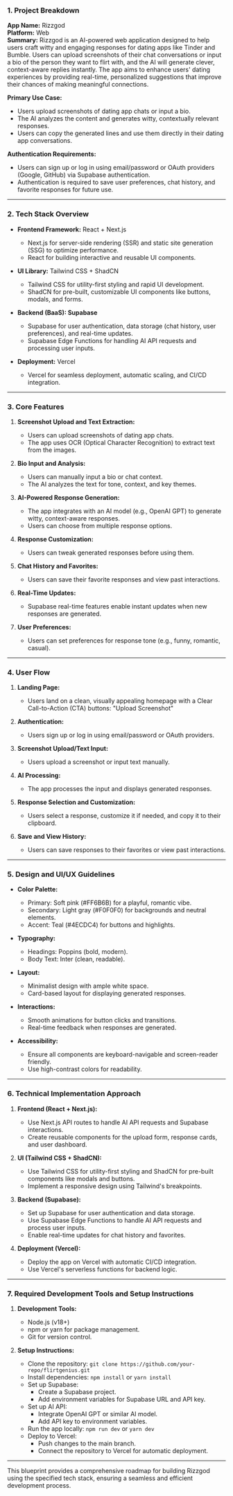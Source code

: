 ### 1. Project Breakdown

**App Name:** Rizzgod  
**Platform:** Web  
**Summary:** Rizzgod is an AI-powered web application designed to help users craft witty and engaging responses for dating apps like Tinder and Bumble. Users can upload screenshots of their chat conversations or input a bio of the person they want to flirt with, and the AI will generate clever, context-aware replies instantly. The app aims to enhance users' dating experiences by providing real-time, personalized suggestions that improve their chances of making meaningful connections.  

**Primary Use Case:**  
- Users upload screenshots of dating app chats or input a bio.  
- The AI analyzes the content and generates witty, contextually relevant responses.  
- Users can copy the generated lines and use them directly in their dating app conversations.  

**Authentication Requirements:**  
- Users can sign up or log in using email/password or OAuth providers (Google, GitHub) via Supabase authentication.  
- Authentication is required to save user preferences, chat history, and favorite responses for future use.  

---

### 2. Tech Stack Overview

- **Frontend Framework:** React + Next.js  
  - Next.js for server-side rendering (SSR) and static site generation (SSG) to optimize performance.  
  - React for building interactive and reusable UI components.  

- **UI Library:** Tailwind CSS + ShadCN  
  - Tailwind CSS for utility-first styling and rapid UI development.  
  - ShadCN for pre-built, customizable UI components like buttons, modals, and forms.  

- **Backend (BaaS): Supabase**  
  - Supabase for user authentication, data storage (chat history, user preferences), and real-time updates.  
  - Supabase Edge Functions for handling AI API requests and processing user inputs.  

- **Deployment:** Vercel  
  - Vercel for seamless deployment, automatic scaling, and CI/CD integration.  

---

### 3. Core Features

1. **Screenshot Upload and Text Extraction:**  
   - Users can upload screenshots of dating app chats.  
   - The app uses OCR (Optical Character Recognition) to extract text from the images.  

2. **Bio Input and Analysis:**  
   - Users can manually input a bio or chat context.  
   - The AI analyzes the text for tone, context, and key themes.  

3. **AI-Powered Response Generation:**  
   - The app integrates with an AI model (e.g., OpenAI GPT) to generate witty, context-aware responses.  
   - Users can choose from multiple response options.  

4. **Response Customization:**  
   - Users can tweak generated responses before using them.  

5. **Chat History and Favorites:**  
   - Users can save their favorite responses and view past interactions.  

6. **Real-Time Updates:**  
   - Supabase real-time features enable instant updates when new responses are generated.  

7. **User Preferences:**  
   - Users can set preferences for response tone (e.g., funny, romantic, casual).  

---

### 4. User Flow

1. **Landing Page:**  
   - Users land on a clean, visually appealing homepage with a Clear Call-to-Action (CTA) buttons: "Upload Screenshot"

2. **Authentication:**  
   - Users sign up or log in using email/password or OAuth providers.  

3. **Screenshot Upload/Text Input:**  
   - Users upload a screenshot or input text manually.  

4. **AI Processing:**  
   - The app processes the input and displays generated responses.  

5. **Response Selection and Customization:**  
   - Users select a response, customize it if needed, and copy it to their clipboard.  

6. **Save and View History:**  
   - Users can save responses to their favorites or view past interactions.  

---

### 5. Design and UI/UX Guidelines

- **Color Palette:**  
  - Primary: Soft pink (#FF6B6B) for a playful, romantic vibe.  
  - Secondary: Light gray (#F0F0F0) for backgrounds and neutral elements.  
  - Accent: Teal (#4ECDC4) for buttons and highlights.  

- **Typography:**  
  - Headings: Poppins (bold, modern).  
  - Body Text: Inter (clean, readable).  

- **Layout:**  
  - Minimalist design with ample white space.  
  - Card-based layout for displaying generated responses.  

- **Interactions:**  
  - Smooth animations for button clicks and transitions.  
  - Real-time feedback when responses are generated.  

- **Accessibility:**  
  - Ensure all components are keyboard-navigable and screen-reader friendly.  
  - Use high-contrast colors for readability.  

---

### 6. Technical Implementation Approach

1. **Frontend (React + Next.js):**  
   - Use Next.js API routes to handle AI API requests and Supabase interactions.  
   - Create reusable components for the upload form, response cards, and user dashboard.  

2. **UI (Tailwind CSS + ShadCN):**  
   - Use Tailwind CSS for utility-first styling and ShadCN for pre-built components like modals and buttons.  
   - Implement a responsive design using Tailwind's breakpoints.  

3. **Backend (Supabase):**  
   - Set up Supabase for user authentication and data storage.  
   - Use Supabase Edge Functions to handle AI API requests and process user inputs.  
   - Enable real-time updates for chat history and favorites.  

4. **Deployment (Vercel):**  
   - Deploy the app on Vercel with automatic CI/CD integration.  
   - Use Vercel's serverless functions for backend logic.  

---

### 7. Required Development Tools and Setup Instructions

1. **Development Tools:**  
   - Node.js (v18+)  
   - npm or yarn for package management.  
   - Git for version control.  

2. **Setup Instructions:**  
   - Clone the repository: `git clone https://github.com/your-repo/flirtgenius.git`  
   - Install dependencies: `npm install` or `yarn install`  
   - Set up Supabase:  
     - Create a Supabase project.  
     - Add environment variables for Supabase URL and API key.  
   - Set up AI API:  
     - Integrate OpenAI GPT or similar AI model.  
     - Add API key to environment variables.  
   - Run the app locally: `npm run dev` or `yarn dev`  
   - Deploy to Vercel:  
     - Push changes to the main branch.  
     - Connect the repository to Vercel for automatic deployment.  

---

This blueprint provides a comprehensive roadmap for building Rizzgod using the specified tech stack, ensuring a seamless and efficient development process.